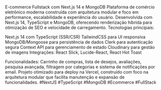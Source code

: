 E-commerce Fullstack com Next.js 14 e MongoDB
Plataforma de comércio eletrônico moderna construída com arquitetura modular e foco em performance, escalabilidade e experiência do usuário. Desenvolvida com Next.js 14, TypeScript e MongoDB, oferecendo renderização híbrida para otimização de SEO e velocidade de carregamento.
Tecnologias principais:

Next.js 14 com TypeScript (SSR/CSR)
TailwindCSS para UI responsiva
MongoDB/Mongoose para persistência de dados
Clerk para autenticação segura
Context API para gerenciamento de estado
Cloudinary para gestão de imagens
Integrações: React Slick, Lucide-React, React Hot Toast

Funcionalidades:
Carrinho de compras, lista de desejos, avaliações, pesquisa avançada, filtragem por categorias e sistema de notificações por email.
Projeto otimizado para deploy na Vercel, construído com foco na arquitetura modular que facilita manutenção e expansão de funcionalidades.
#NextJS #TypeScript #MongoDB #Ecommerce #FullStack
